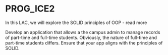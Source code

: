 # PROG_ICE2

In this LAC, we will explore the SOLID principles of OOP - read more

Develop an application that allows a the campus admin to manage records of part-time and full-time students. Obviously, the nature of full-time and part-time students differs.
Ensure that your app aligns with the principles of SOLID.
